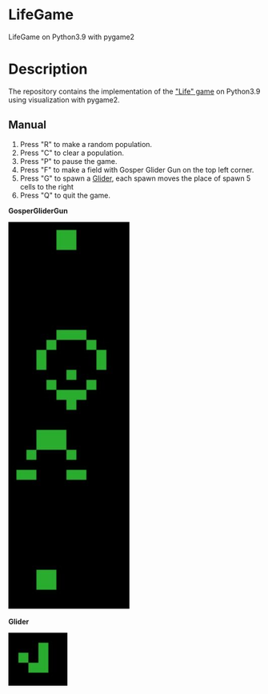# LifeGame
LifeGame on Python3.9 with pygame2

# Description 
The repository contains the implementation of the ["Life" game](https://en.wikipedia.org/wiki/Conway%27s_Game_of_Life) on Python3.9 using visualization with pygame2.

## Manual
1. Press "R" to make a random population.
2. Press "C" to clear a population.
3. Press "P" to pause the game.
4. Press "F" to make a field with Gosper Glider Gun on the top left corner.
5. Press "G" to spawn a [Glider](https://en.wikipedia.org/wiki/Glider_(Conway%27s_Life)), each spawn moves the place of spawn 5 cells to the right
6. Press "Q" to quit the game.

**GosperGliderGun**

![Gosper Glider Gun](/img/GGG.jpg)

**Glider**

![Glider](/img/Glider.jpg)
